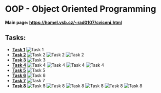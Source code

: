 # OOP - Object Oriented Programming

**Main page: https://homel.vsb.cz/~rad0107/cviceni.html**

## Tasks:
* **[Task 1](https://github.com/patrick11514/VSB/tree/main/OOP/C1)**
![Task 1](https://upload.patrick115.eu/screenshot/OOP_c1.png)
* **[Task 2](https://github.com/patrick11514/VSB/tree/main/OOP/C2)**
![Task 2](https://upload.patrick115.eu/screenshot/OOP_c2.1.png)
![Task 2](https://upload.patrick115.eu/screenshot/OOP_c2.2.png)
![Task 2](https://upload.patrick115.eu/screenshot/OOP_c2.3.png)
* **[Task 3](https://github.com/patrick11514/VSB/tree/main/OOP/C3)**
![Task 3](https://upload.patrick115.eu/screenshot/OOP_c3.png)
* **[Task 4](https://github.com/patrick11514/VSB/tree/main/OOP/C4)**
![Task 4](https://upload.patrick115.eu/screenshot/OOP_c4.1.png)
![Task 4](https://upload.patrick115.eu/screenshot/OOP_c4.2.png)
![Task 4](https://upload.patrick115.eu/screenshot/OOP_c4.3.png)
![Task 4](https://upload.patrick115.eu/screenshot/OOP_c4.4.png)
* **[Task 5](https://github.com/patrick11514/VSB/tree/main/OOP/C5)**
![Task 5](https://upload.patrick115.eu/screenshot/OOP_c5.png)
* **[Task 6](https://gituhub.com/patrick11514/VSB/tree/main/OOP/C6)**
![Task 6](https://upload.patrick115.eu/screenshot/OOP_c6.png)
* **[Task 7](https://github.com/patrick11514/VSB/tree/main/OOP/C7)**
![Task 7](https://upload.patrick115.eu/screenshot/OOP_c7.png)
* **[Task 8](https://github.com/patrick11514/VSB/tree/main/OOP/C8)**
![Task 8](https://upload.patrick115.eu/screenshot/OOP_c8.1.png)
![Task 8](https://upload.patrick115.eu/screenshot/OOP_c8.2.png)
![Task 8](https://upload.patrick115.eu/screenshot/OOP_c8.3.png)
![Task 8](https://upload.patrick115.eu/screenshot/OOP_c8.4.png)
![Task 8](https://upload.patrick115.eu/screenshot/OOP_c8.5.png)
![Task 8](https://upload.patrick115.eu/screenshot/OOP_c8.6.png)